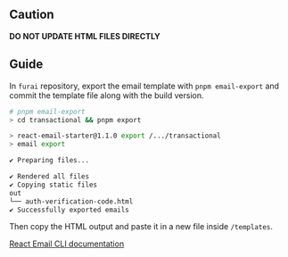 ## Caution

**DO NOT UPDATE HTML FILES DIRECTLY**

## Guide

In `furai` repository, export the email template with `pnpm email-export` and commit the template file along with the build version.

```sh
# pnpm email-export
> cd transactional && pnpm export

> react-email-starter@1.1.0 export /.../transactional
> email export

✔ Preparing files...

✔ Rendered all files
✔ Copying static files
out
└── auth-verification-code.html
✔ Successfully exported emails
```

Then copy the HTML output and paste it in a new file inside `/templates`.

[React Email CLI documentation](https://react.email/docs/cli)